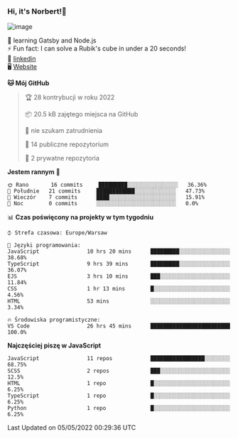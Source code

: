 ### Hi, it's Norbert!👋

![image](https://i.imgur.com/y3Fbv48.png)


🧠 learning Gatsby and Node.js <br>
⚡ Fun fact: I can solve a Rubik's cube in under a 20 seconds! <br>
👔 [linkedin](https://www.linkedin.com/in/norbert-%C5%82uszkiewicz-75b0891b3/) <br>
🖥 [Website](https://norbertluszkiewicz.pl/)<br>


<!--START_SECTION:waka-->
**🐱 Mój GitHub** 

> 🏆 28 kontrybucji w roku 2022
 > 
> 📦 20.5 kB zajętego miejsca na GitHub 
 > 
> 🚫 nie szukam zatrudnienia
 > 
> 📜 14 publiczne repozytorium 
 > 
> 🔑 2 prywatne repozytoria  
 > 
**Jestem rannym 🐤** 

```text
🌞 Rano       16 commits     █████████░░░░░░░░░░░░░░░░   36.36% 
🌆 Południe   21 commits     ████████████░░░░░░░░░░░░░   47.73% 
🌃 Wieczór    7 commits      ████░░░░░░░░░░░░░░░░░░░░░   15.91% 
🌙 Noc        0 commits      ░░░░░░░░░░░░░░░░░░░░░░░░░   0.0%

```


📊 **Czas poświęcony na projekty w tym tygodniu** 

```text
⌚︎ Strefa czasowa: Europe/Warsaw

💬 Języki programowania: 
JavaScript               10 hrs 20 mins      █████████░░░░░░░░░░░░░░░░   38.68% 
TypeScript               9 hrs 39 mins       █████████░░░░░░░░░░░░░░░░   36.07% 
EJS                      3 hrs 10 mins       ███░░░░░░░░░░░░░░░░░░░░░░   11.84% 
CSS                      1 hr 13 mins        █░░░░░░░░░░░░░░░░░░░░░░░░   4.56% 
HTML                     53 mins             ░░░░░░░░░░░░░░░░░░░░░░░░░   3.34%

🔥 Środowiska programistyczne: 
VS Code                  26 hrs 45 mins      █████████████████████████   100.0%

```

**Najczęściej piszę w JavaScript** 

```text
JavaScript               11 repos            █████████████████░░░░░░░░   68.75% 
SCSS                     2 repos             ███░░░░░░░░░░░░░░░░░░░░░░   12.5% 
HTML                     1 repo              █░░░░░░░░░░░░░░░░░░░░░░░░   6.25% 
TypeScript               1 repo              █░░░░░░░░░░░░░░░░░░░░░░░░   6.25% 
Python                   1 repo              █░░░░░░░░░░░░░░░░░░░░░░░░   6.25%

```



 Last Updated on 05/05/2022 00:29:36 UTC
<!--END_SECTION:waka-->
